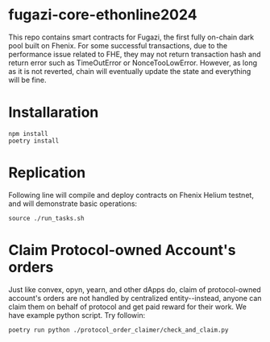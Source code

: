 # fugazi-core-ethonline2024

This repo contains smart contracts for Fugazi, the first fully on-chain dark pool built on Fhenix.
For some successful transactions, due to the performance issue related to FHE, they may not return transaction hash and return error such as TimeOutError or NonceTooLowError. However, as long as it is not reverted, chain will eventually update the state and everything will be fine.

# Installaration

```
npm install
poetry install
```

# Replication

Following line will compile and deploy contracts on Fhenix Helium testnet, and will demonstrate basic operations:

```
source ./run_tasks.sh
```

# Claim Protocol-owned Account's orders

Just like convex, opyn, yearn, and other dApps do, claim of protocol-owned account's orders are not handled by centralized entity--instead, anyone can claim them on behalf of protocol and get paid reward for their work. We have example python script. Try followin:

```
poetry run python ./protocol_order_claimer/check_and_claim.py
```
